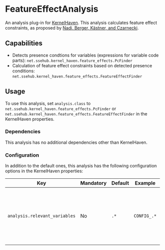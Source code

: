 # FeatureEffectAnalysis

An analysis plug-in for [KernelHaven](https://github.com/KernelHaven/KernelHaven).
This analysis calculates feature effect constraints, as proposed by [Nadi, Berger, Kästner, and Czarnecki](https://www.cs.cmu.edu/~ckaestne/pdf/tse15.pdf).

## Capabilities

* Detects presence condtions for variables (expressions for variable code parts): `net.ssehub.kernel_haven.feature_effects.PcFinder`
* Calculation of feature effect constraints based on detected presence conditions: `net.ssehub.kernel_haven.feature_effects.FeatureEffectFinder`

## Usage

To use this analysis, set `analysis.class` to `net.ssehub.kernel_haven.feature_effects.PcFinder` or `net.ssehub.kernel_haven.feature_effects.FeatureEffectFinder` in the KernelHaven properties.

### Dependencies

This analysis has no additional dependencies other than KernelHaven.

### Configuration

In addition to the default ones, this analysis has the following configuration options in the KernelHaven properties:

| Key | Mandatory | Default | Example | Description |
|-----|-----------|---------|---------|-------------|
| `analysis.relevant_variables` | No | `.*` | `CONFIG_.*` | A Java regular expression to decide which variables are relevant variability variables. |
